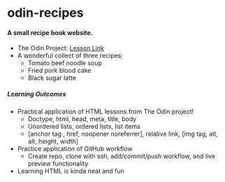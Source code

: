 # odin-recipes

#### A small recipe book website.
- The Odin Project: [Lesson Link](https://www.theodinproject.com/lessons/foundations-recipes)
- A wonderful collect of three recipes:
  - Tomato beef noodle soup
  - Fried pork blood cake
  - Black sugar latte

##### Learning Outcomes
- Practical application of HTML lessons from The Odin project!
  - Doctype, html, head, meta, title, body
  - Unordered lists, ordered lists, list items
  - [anchor tag , href, noopener noreferrer], relative link, [img tag, alt, alt, height, width]
- Practice application of GitHub workflow
  - Create repo, clone with ssh, add/commit/push workflow, and live preview functionality
- Learning HTML is kinda neat and fun